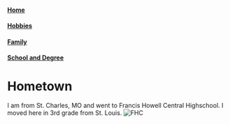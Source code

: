 #### [Home](https://github.com/lukefisha/README.md.git)
#### [Hobbies](https://github.com/lukefisha/Hobbies.md.git)
#### [Family](https://github.com/lukefisha/Family.md.git)
#### [School and Degree](https://github.com/lukefisha/School.md.git)
# Hometown
I am from St. Charles, MO and went to Francis Howell Central Highschool. I moved here in 3rd grade from St. Louis.
![FHC](https://encrypted-tbn0.gstatic.com/images?q=tbn:ANd9GcTz9CJpBIMxvSJeL3AQ86nmqrixGHCnhQHwQQ&usqp=CAU)
